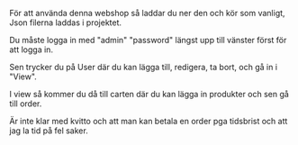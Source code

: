 För att använda denna webshop så laddar du ner den och kör som vanligt, Json filerna laddas i projektet.

Du måste logga in med "admin" "password" längst upp till vänster först för att logga in.

Sen trycker du på User där du kan lägga till, redigera, ta bort, och gå in i "View".

I view så kommer du då till carten där du kan lägga in produkter och sen gå till order.

Är inte klar med kvitto och att man kan betala en order pga tidsbrist och att jag la tid på fel saker.
